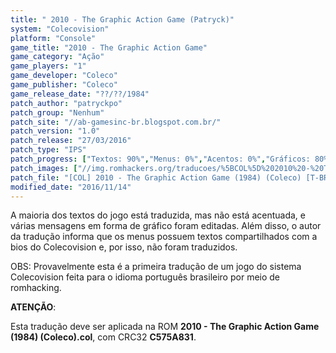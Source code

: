 ```yaml
---
title: " 2010 - The Graphic Action Game (Patryck)"
system: "Colecovision"
platform: "Console"
game_title: "2010 - The Graphic Action Game"
game_category: "Ação"
game_players: "1"
game_developer: "Coleco"
game_publisher: "Coleco"
game_release_date: "??/??/1984"
patch_author: "patryckpo"
patch_group: "Nenhum"
patch_site: "//ab-gamesinc-br.blogspot.com.br/"
patch_version: "1.0"
patch_release: "27/03/2016"
patch_type: "IPS"
patch_progress: ["Textos: 90%","Menus: 0%","Acentos: 0%","Gráficos: 80%","Geral: 85%"]
patch_images: ["//img.romhackers.org/traducoes/%5BCOL%5D%202010%20-%20The%20Graphic%20Action%20Game%20-%20Patryck%20-%201.png","//img.romhackers.org/traducoes/%5BCOL%5D%202010%20-%20The%20Graphic%20Action%20Game%20-%20Patryck%20-%202.png","//img.romhackers.org/traducoes/%5BCOL%5D%202010%20-%20The%20Graphic%20Action%20Game%20-%20Patryck%20-%203.png"]
patch_file: "[COL] 2010 - The Graphic Action Game (1984) (Coleco) [T-BR] [T-Patryck G-Nenhum] [V-1.0 A-2016].zip"
modified_date: "2016/11/14"
---
```

A maioria dos textos do jogo está traduzida, mas não está acentuada, e várias mensagens em forma de gráfico foram editadas. Além disso, o autor da tradução informa que os menus possuem textos compartilhados com a bios do Colecovision e, por isso, não foram traduzidos.

OBS: Provavelmente esta é a primeira tradução de um jogo do sistema Colecovision feita para o idioma português brasileiro por meio de romhacking.

<b>ATENÇÃO</b>:

Esta tradução deve ser aplicada na ROM <b>2010 - The Graphic Action Game (1984) (Coleco).col</b>, com CRC32 <b>C575A831</b>.
